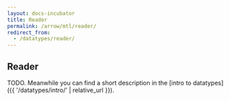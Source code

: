 ```yaml
---
layout: docs-incubator
title: Reader
permalink: /arrow/mtl/reader/
redirect_from:
  - /datatypes/reader/
---
```


## Reader



TODO. Meanwhile you can find a short description in the [intro to datatypes]({{ '/datatypes/intro/' | relative_url }}).
